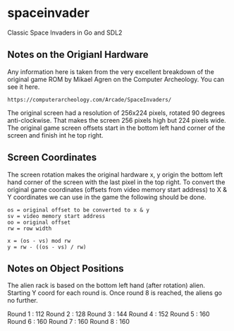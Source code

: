 # spaceinvader
Classic Space Invaders in Go and SDL2

## Notes on the Origianl Hardware

Any information here is taken from the very excellent breakdown of the original
game ROM by Mikael Agren on the Computer Archeology. You can see it here.

    https://computerarcheology.com/Arcade/SpaceInvaders/

The original screen had a resolution of 256x224 pixels, rotated 90 degrees 
anti-clockwise. That makes the screen 256 pixels high but 224 pixels wide.
The original game screen offsets start in the bottom left hand corner of
the screen and finish int he top right.

## Screen Coordinates

The screen rotation makes the original hardware x, y origin the bottom left
hand corner of the screen with the last pixel in the top right. To convert the
original game coordinates (offsets from video memory start address) to X & Y
coordinates we can use in the game the following should be done.

    os = original offset to be converted to x & y
    sv = video memory start address
    oo = original offset
    rw = row width

    x = (os - vs) mod rw
    y = rw - ((os - vs) / rw)

## Notes on Object Positions

The alien rack is based on the bottom left hand (after rotation) alien. Starting
Y coord for each round is. Once round 8 is reached, the aliens go no further.

  Round 1 :  112
  Round 2 :  128
  Round 3 :  144
  Round 4 :  152
  Round 5 :  160
  Round 6 :  160
  Round 7 :  160
  Round 8 :  160
  